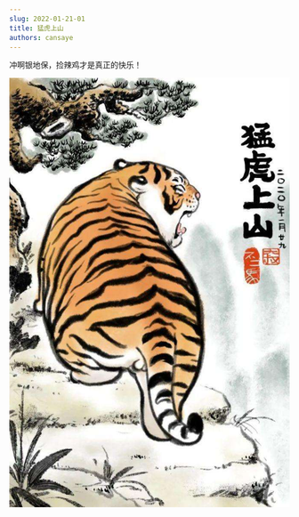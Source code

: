 ```yaml
---
slug: 2022-01-21-01
title: 猛虎上山
authors: cansaye
---
```


冲啊银地保，捡辣鸡才是真正的快乐！

<!--truncate-->

![IMAGE](../tiger.jpeg)
